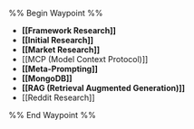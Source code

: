 %% Begin Waypoint %%
- **[[Framework Research]]**
- **[[Initial Research]]**
- **[[Market Research]]**
- [[MCP (Model Context Protocol)]]
- **[[Meta-Prompting]]**
- **[[MongoDB]]**
- **[[RAG (Retrieval Augmented Generation)]]**
- [[Reddit Research]]

%% End Waypoint %%
